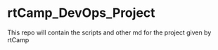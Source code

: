 # rtCamp_DevOps_Project
This repo will contain the scripts and other md for the project given by rtCamp
